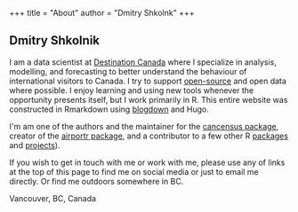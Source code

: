 +++
title = "About"
author = "Dmitry Shkolnk"
+++

## Dmitry Shkolnik

I am a data scientist at [Destination Canada](https://www.destinationcanada.com/en) where I specialize in analysis,  modelling, and forecasting to better understand the behaviour of international visitors to Canada. I try to support [open-source](https://github.com/dshkol) and open data where possible. I enjoy learning and using new tools whenever the opportunity presents itself, but I work primarily in R. This entire website was constructed in Rmarkdown using [blogdown](https://bookdown.org/yihui/blogdown/) and Hugo. 

I'm am one of the authors and the maintainer for the [cancensus package](https://mountainmath.github.io/cancensus/index.html), creator of the [airportr package](https://github.com/dshkol/airportr), and a contributor to a few other R [packages](https://github.com/mountainMath/cansim) and [projects](https://twitter.com/EveryCityCanada)). 

If you wish to get in touch with me or work with me, please use any of links at the top of this page to find me on social media or just to email me directly. Or find me outdoors somewhere in BC. 

Vancouver, BC, Canada
